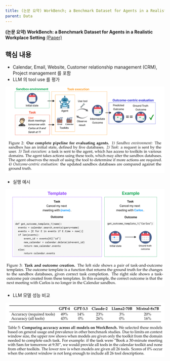 ```yaml
---
title: (논문 요약) WorkBench; a Benchmark Dataset for Agents in a Realistic Workplace Setting
parent: Data
---
```


**(논문 요약) WorkBench: a Benchmark Dataset for Agents in a Realistic Workplace Setting** [(Paper)](https://arxiv.org/pdf/2405.00823)

## 핵심 내용
- Calendar, Email, Website, Customer relationship management (CRM), Project management 를 포함
- LLM 의 tool use 를 평가  
<img src="/data/papers/workbench/concept.png" width="800" />

- 실행 예시  
<img src="/data/papers/workbench/example.png" width="800" />

- LLM 모델 성능 비교   
<img src="/data/papers/workbench/comparison.png" width="800" />

